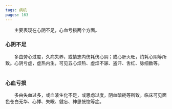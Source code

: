 ```yaml
---
tags: 病机 
pages: 163
---
```

&emsp;&emsp;主要表现在心阴不足，心血亏损两个方面。

### 心阴不足
&emsp;&emsp;多由劳心过度，久病失养，或情志内伤耗伤心阴；或心肝火旺，灼耗心阴等所致。心阴亏虚，虚热内生，可见五心烦热、虚烦不寐、盗汗、舌红、脉细数等。<br></br>

### 心血亏损
&emsp;&emsp;多由失血过多，或血液生化不足，或思虑过度，阴血暗耗等所致。临床可见面色苍白无华、心悸、失眠、健忘、神思恍惚等症。